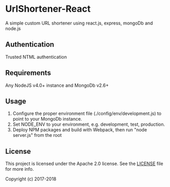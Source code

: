 # UrlShortener-React

A simple custom URL shortener using react.js, express, mongoDb and node.js

## Authentication

Trusted NTML authentication

## Requirements

Any NodeJS v4.0+ instance and MongoDb v2.6+

## Usage

1. Configure the proper environment file (./config/env/development.js) to point to your MongoDb instance.
2. Set NODE_ENV to your environment, e.g. development, test, production. 
3. Deploy NPM packages and build with Webpack, then run "node server.js" from the root

## License

This project is licensed under the Apache 2.0 license. See the [LICENSE](LICENSE.md) file for more info.

Copyright (c) 2017-2018